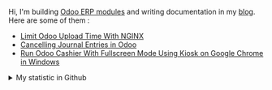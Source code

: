 Hi, I'm building [Odoo ERP modules](https://apps.odoo.com/apps/browse?repo_maintainer_id=276647) and writing documentation in my [blog](https://blog.altela.net). Here are some of them :
<!-- BLOG-POST-LIST:START -->
- [Limit Odoo Upload Time With NGINX](https://blog.altela.net/2023/01/limit-odoo-upload-time-with-nginx.html)
- [Cancelling Journal Entries in Odoo](https://blog.altela.net/2023/01/cancelling-journal-entries-in-odoo.html)
- [Run Odoo Cashier With Fullscreen Mode Using Kiosk on Google Chrome in Windows](https://blog.altela.net/2023/01/run-odoo-cashier-with-fullscreen-mode.html)
<!-- BLOG-POST-LIST:END -->


<details>
    <summary>My statistic in Github</summary>
<div>

<img height="154" src="https://github-readme-stats.vercel.app/api?username=altela&count_private=true&theme=github_dark&hide_border=true&show_icons=true&include_all_commits=true&hide_rank=false&custom_title=Activity%20On%20GitHub" />
  
<img height="154" src="https://github-readme-stats.vercel.app/api/top-langs/?username=altela&layout=compact&theme=github_dark&&langs_count=10&hide_border=true&custom_title=Repository's%20Composition%20Languages" />
</div>
    
<!--START_SECTION:waka-->

```text
Python             2 hrs 20 mins   ████████████░░░░░░░░░░░░░   47.65 %
XML                1 hr 54 mins    █████████▓░░░░░░░░░░░░░░░   38.81 %
CSS                33 mins         ███░░░░░░░░░░░░░░░░░░░░░░   11.38 %
HTML               5 mins          ▒░░░░░░░░░░░░░░░░░░░░░░░░   01.96 %
JavaScript         0 secs          ░░░░░░░░░░░░░░░░░░░░░░░░░   00.09 %
Text               0 secs          ░░░░░░░░░░░░░░░░░░░░░░░░░   00.06 %
```

<!--END_SECTION:waka-->

</details>

<!-- Waka documentation : https://medium.com/@JakenH/show-off-your-coding-stats-on-your-github-profile-using-wakatime-ce3ceb1063b5 -->

